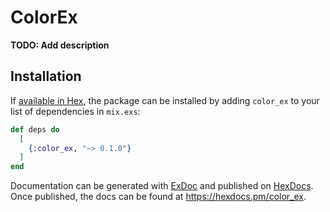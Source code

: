 # ColorEx

**TODO: Add description**

## Installation

If [available in Hex](https://hex.pm/docs/publish), the package can be installed
by adding `color_ex` to your list of dependencies in `mix.exs`:

```elixir
def deps do
  [
    {:color_ex, "~> 0.1.0"}
  ]
end
```

Documentation can be generated with [ExDoc](https://github.com/elixir-lang/ex_doc)
and published on [HexDocs](https://hexdocs.pm). Once published, the docs can
be found at <https://hexdocs.pm/color_ex>.

